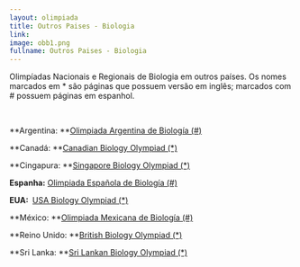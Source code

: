 ```yaml
---
layout: olimpiada
title: Outros Paises - Biologia
link:  
image: obb1.png
fullname: Outros Paises - Biologia
---
```


Olimpíadas Nacionais e Regionais de Biologia em outros países. Os nomes marcados em \* são páginas que possuem versão em inglês; marcados com # possuem páginas em espanhol.

 

**Argentina: **[Olimpiada Argentina de Biología (#)  
 ][1]

**Canadá: **[Canadian Biology Olympiad (\*)][2]

**Cingapura: **[Singapore Biology Olympiad (\*)][3]

**Espanha:** [Olimpiada Española de Biología (#)][4]

<strong>EUA: </strong> [USA Biology Olympiad (\*)][5]

**México: **[Olimpiada Mexicana de Biología (#)][6]

**Reino Unido: **[British Biology Olympiad (\*)][7]<strong><a href="http://www.biology-olympiad.org.uk/" target="_self"><br /> </a></strong>

**Sri Lanka: **[Sri Lankan Biology Olympiad (\*)][8]

 

 

 

 



[1]: http://www.oab.org.ar/
[2]: http://www.usask.ca/biology/cbo/competition.html
[3]: http://www.sibiol.org.sg/ibo/
[4]: http://www.olimpiadadebiologia.edu.es/
[5]: http://www.usabo-trc.org/
[6]: http://www.tecnologiaambiental.com/olimpiadas/
[7]: http://www.biology-olympiad.org.uk/
[8]: http://www.iobsl.org/olympiad.php
